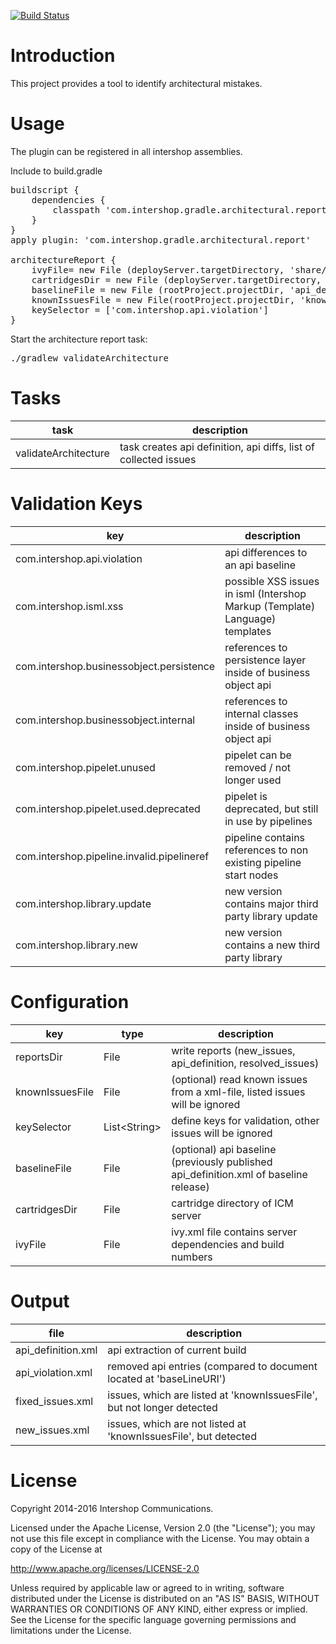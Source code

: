 [![Build Status](https://travis-ci.org/IntershopCommunicationsAG/architectural-report-gradle-plugin.svg?branch=master)](https://travis-ci.org/IntershopCommunicationsAG/architectural-report-gradle-plugin)

# Introduction

This project provides a tool to identify architectural mistakes.

# Usage

The plugin can be registered in all intershop assemblies.

Include to build.gradle
<pre>
buildscript {
    dependencies {
        classpath 'com.intershop.gradle.architectural.report:architectural-report-gradle-plugin:1.1.7'
    }
}
apply plugin: 'com.intershop.gradle.architectural.report'

architectureReport {
    ivyFile= new File (deployServer.targetDirectory, 'share/ivy.xml')
    cartridgesDir = new File (deployServer.targetDirectory, '/share/system/cartridges')
    baselineFile = new File (rootProject.projectDir, 'api_definition_baseline.xml')
    knownIssuesFile = new File(rootProject.projectDir, 'known_issues.xml')
    keySelector = ['com.intershop.api.violation']
}
</pre>

Start the architecture report task:
<pre>
./gradlew validateArchitecture
</pre>

# Tasks

| task                 | description                                                                  |
|----------------------|------------------------------------------------------------------------------|
| validateArchitecture | task creates api definition, api diffs, list of collected issues             |

# Validation Keys

| key                                        | description                                                                  |
|--------------------------------------------|------------------------------------------------------------------------------|
| com.intershop.api.violation                | api differences to an api baseline                                           |
| com.intershop.isml.xss                     | possible XSS issues in isml (Intershop Markup (Template) Language) templates |
| com.intershop.businessobject.persistence   | references to persistence layer inside of business object api                |
| com.intershop.businessobject.internal      | references to internal classes inside of business object api                 |
| com.intershop.pipelet.unused               | pipelet can be removed / not longer used                                     |
| com.intershop.pipelet.used.deprecated      | pipelet is deprecated, but still in use by pipelines                         |
| com.intershop.pipeline.invalid.pipelineref | pipeline contains references to non existing pipeline start nodes            |
| com.intershop.library.update               | new version contains major third party library update                        |
| com.intershop.library.new                  | new version contains a new third party library                               |

# Configuration

| key             | type         | description                                                                |
|-----------------|--------------|----------------------------------------------------------------------------|
| reportsDir      | File         | write reports (new_issues, api_definition, resolved_issues)                |
| knownIssuesFile | File         | (optional) read known issues from a xml-file, listed issues will be ignored           |
| keySelector     | List&lt;String&gt; | define keys for validation, other issues will be ignored                        |
| baselineFile    | File         | (optional) api baseline (previously published api_definition.xml of baseline release) |
| cartridgesDir   | File         | cartridge directory of ICM server                                          |
| ivyFile         | File         | ivy.xml file contains server dependencies and build numbers                |

# Output

| file               | description                                                            |
|--------------------|------------------------------------------------------------------------|
| api_definition.xml | api extraction of current build                                        |
| api_violation.xml  | removed api entries (compared to document located at 'baseLineURI')    |
| fixed_issues.xml   | issues, which are listed at 'knownIssuesFile', but not longer detected |
| new_issues.xml     | issues, which are not listed at 'knownIssuesFile', but detected        |

# License

Copyright 2014-2016 Intershop Communications.

Licensed under the Apache License, Version 2.0 (the "License"); you may not use this file except in compliance with the License. You may obtain a copy of the License at

http://www.apache.org/licenses/LICENSE-2.0

Unless required by applicable law or agreed to in writing, software distributed under the License is distributed on an "AS IS" BASIS, WITHOUT WARRANTIES OR CONDITIONS OF ANY KIND, either express or implied. See the License for the specific language governing permissions and limitations under the License.

